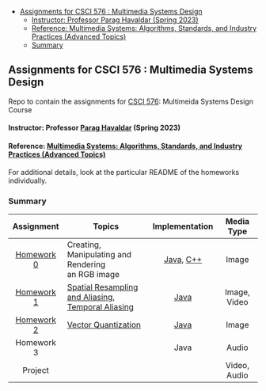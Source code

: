 <!-- TOC -->
  * [Assignments for CSCI 576 : Multimedia Systems Design](#assignments-for-csci-576--multimedia-systems-design)
      * [Instructor: Professor Parag Havaldar (Spring 2023)](#instructor--professor-parag-havaldar--spring-2023-)
      * [Reference: Multimedia Systems: Algorithms, Standards, and Industry Practices (Advanced Topics)](#reference--multimedia-systems--algorithms-standards-and-industry-practices--advanced-topics-)
    * [Summary](#summary)
<!-- TOC -->

## Assignments for CSCI 576 : Multimedia Systems Design ##
Repo to contain the assignments for [CSCI 576](https://classes.usc.edu/term-20231/course/csci-576/): Multimeida Systems Design Course

#### Instructor: Professor [Parag Havaldar](https://viterbi.usc.edu/directory/faculty/Havaldar/Parag) (Spring 2023)

#### Reference: [Multimedia Systems: Algorithms, Standards, and Industry Practices (Advanced Topics)](https://www.directtextbook.com/isbn/9781418835941)

For additional details, look at the particular README of the homeworks individually.

### Summary ###

|             Assignment              | Topics                                                                                                                |                                         Implementation                                         |  Media Type  |
|:-----------------------------------:|-----------------------------------------------------------------------------------------------------------------------|:----------------------------------------------------------------------------------------------:|:------------:|
| [Homework 0](homework-assignment-0) | Creating, Manipulating and Rendering <br/> an RGB image                                                               | [Java](homework-assignment-0/ImageDisplay.java), [C++](homework-assignment-0/ImageDisplay_C++) |    Image     |
| [Homework 1](homework-assignment-1) | [Spatial Resampling and Aliasing,<br/> Temporal Aliasing](homework-assignment-1/Assignment%201%20-%20Description.pdf) |                                 [Java](homework-assignment-1)                                  | Image, Video |
| [Homework 2](homework-assignment-2) | [Vector Quantization](homework-assignment-2/Assignment%202%20-%20Description.pdf)                                     |                        [Java](homework-assignment-2/MyCompression.java)                        |    Image     |
|             Homework 3              |                                                                                                                       |                                              Java                                              |    Audio     |
|               Project               |                                                                                                                       |                                                                                                | Video, Audio |
